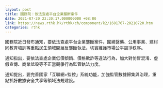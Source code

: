 ```yaml
---
layout: post
title: 國務院：依法查處平台企業壟斷案件
date: 2021-07-20 22:30:17.000000000 +08:00
link: https://news.rthk.hk/rthk/ch/component/k2/1601767-20210720.htm
categories: rthk
---
```


國務院近日發布通知，要依法查處平台企業壟斷案件，圍繞醫藥、公用事業、建材同教育培訓等重點民生領域開展反壟斷執法，切實維護市場公平競爭秩序。

通知指出，要依法查處企業低價傾銷、價格欺詐等違法行為，加大對仿冒混淆、虛假宣傳、商業詆毁等不正當競爭行為監管執法力度。

通知提出，要完善國家「互聯網+監控」系統功能，加強監管數據歸集與治理，重點抓好數據安全共享等領域法規建設。
